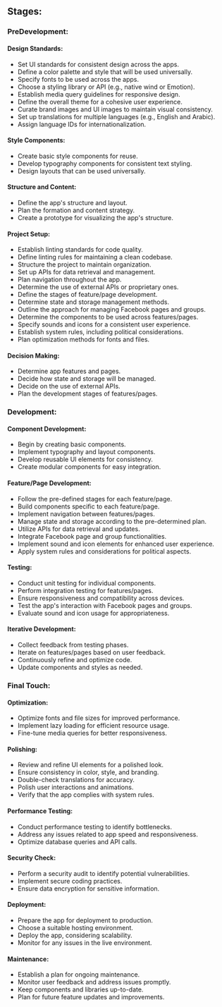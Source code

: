 ## Stages:

### PreDevelopment:

#### Design Standards:
- Set UI standards for consistent design across the apps.
- Define a color palette and style that will be used universally.
- Specify fonts to be used across the apps.
- Choose a styling library or API (e.g., native wind or Emotion).
- Establish media query guidelines for responsive design.
- Define the overall theme for a cohesive user experience.
- Curate brand images and UI images to maintain visual consistency.
- Set up translations for multiple languages (e.g., English and Arabic).
- Assign language IDs for internationalization.

#### Style Components:
- Create basic style components for reuse.
- Develop typography components for consistent text styling.
- Design layouts that can be used universally.

#### Structure and Content:
- Define the app's structure and layout.
- Plan the formation and content strategy.
- Create a prototype for visualizing the app's structure.

#### Project Setup:
- Establish linting standards for code quality.
- Define linting rules for maintaining a clean codebase.
- Structure the project to maintain organization.
- Set up APIs for data retrieval and management.
- Plan navigation throughout the app.
- Determine the use of external APIs or proprietary ones.
- Define the stages of feature/page development.
- Determine state and storage management methods.
- Outline the approach for managing Facebook pages and groups.
- Determine the components to be used across features/pages.
- Specify sounds and icons for a consistent user experience.
- Establish system rules, including political considerations.
- Plan optimization methods for fonts and files.

#### Decision Making:
- Determine app features and pages.
- Decide how state and storage will be managed.
- Decide on the use of external APIs.
- Plan the development stages of features/pages.

### Development:

#### Component Development:
- Begin by creating basic components.
- Implement typography and layout components.
- Develop reusable UI elements for consistency.
- Create modular components for easy integration.

#### Feature/Page Development:
- Follow the pre-defined stages for each feature/page.
- Build components specific to each feature/page.
- Implement navigation between features/pages.
- Manage state and storage according to the pre-determined plan.
- Utilize APIs for data retrieval and updates.
- Integrate Facebook page and group functionalities.
- Implement sound and icon elements for enhanced user experience.
- Apply system rules and considerations for political aspects.

#### Testing:
- Conduct unit testing for individual components.
- Perform integration testing for features/pages.
- Ensure responsiveness and compatibility across devices.
- Test the app's interaction with Facebook pages and groups.
- Evaluate sound and icon usage for appropriateness.

#### Iterative Development:
- Collect feedback from testing phases.
- Iterate on features/pages based on user feedback.
- Continuously refine and optimize code.
- Update components and styles as needed.

### Final Touch:

#### Optimization:
- Optimize fonts and file sizes for improved performance.
- Implement lazy loading for efficient resource usage.
- Fine-tune media queries for better responsiveness.

#### Polishing:
- Review and refine UI elements for a polished look.
- Ensure consistency in color, style, and branding.
- Double-check translations for accuracy.
- Polish user interactions and animations.
- Verify that the app complies with system rules.

#### Performance Testing:
- Conduct performance testing to identify bottlenecks.
- Address any issues related to app speed and responsiveness.
- Optimize database queries and API calls.

#### Security Check:
- Perform a security audit to identify potential vulnerabilities.
- Implement secure coding practices.
- Ensure data encryption for sensitive information.

#### Deployment:
- Prepare the app for deployment to production.
- Choose a suitable hosting environment.
- Deploy the app, considering scalability.
- Monitor for any issues in the live environment.

#### Maintenance:
- Establish a plan for ongoing maintenance.
- Monitor user feedback and address issues promptly.
- Keep components and libraries up-to-date.
- Plan for future feature updates and improvements.
